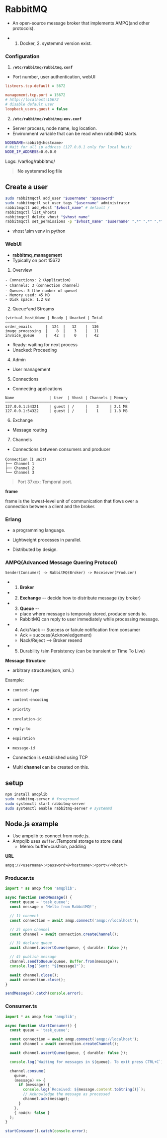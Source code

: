 # RabbitMQ

* An open-source message broker that implements AMPQ(and other protocols).

* 1. Docker, 2. systemmd version exist.

### Configuration
1. **`/etc/rabbitmq/rabbitmq.conf`**
* Port number, user authentication, webUI

```ini
listners.tcp.default = 5672

management.tcp.port = 15672
# http://localhost:15672
# disable default user
loopback_users.guest = false
```

2. **`/etc/rabbitmq/rabbitmq-env.conf`**
* Server process, node name, log location.
* Environment variable that can be read when rabbitMQ starts.

```bash
NODENAME=rabbit@<hostname>
# Wait for all ip address (127.0.0.1 only for local host)
NODE_IP_ADDRESS=0.0.0.0 
```

Logs: /var/log/rabbitmq/

> **No systemmd log file**


## Create a user

```bash
sudo rabbitmqctl add_user "$username" "$password"
sudo rabbitmqctl set_user_tags "$username" administrator 
rabbitmqctl add_vhost "$vhost_name" # default /
rabbitmqctl list_vhosts
rabbitmqctl delete_vhost "$vhost_name"
rabbitmqctl set_permissions -p "$vhost_name" "$username" ".*" ".*" ".*"
```

* vhost \sim venv in python

### WebUI
* **rabbitmq_management**
* Typically on port 15672

1. Overview
```
- Connections: 2（Application）
- Channels: 3（connection channel）
- Queues: 5（the number of queue）
- Memory used: 45 MB
- Disk space: 1.2 GB
```
2. Queue^and Streams
```
(virtual_host)Name | Ready | Unacked | Total
─────────────────────────────────────────
order_emails      |  124  |   12    |  136
image_processing  |    8  |    3    |   11
invoice_queue     |   42  |    0    |   42
```
* Ready: waiting for next process
* Unacked: Proceeding

4. Admin
* User management

5. Connections
* Connecting applications
```
Name                | User  | Vhost | Channels | Memory
────────────────────────────────────────────────────────
127.0.0.1:54321     | guest | /     |    3     | 2.1 MB
127.0.0.1:54322     | guest | /     |    1     | 1.8 MB
```

6. Exchange
* Message routing

7. Channels
* Connections between consumers and producer
```
Connection（1 unit）
├── Channel 1
├── Channel 2
└── Channel 3
```
> Port 37xxx: Temporal port.

**frame**

frame is the lowest-level unit of communication that flows over a connection between a client and the broker.

### Erlang

* a programming language.

* Lightweight processes in parallel.
* Distributed by design.

### AMPQ(Advanced Message Quering Protocol)

`Sender(Consumer) -> RabbitMQ(Broker) -> Receiever(Producer)`

* 1. **Broker**
* 2. **Exchange** -- decide how to distribute message (by broker)
* 3. **Queue** -- 
    * place where message is temporaly stored,  producer sends to. 
    * RabbitMQ can reply to user immediately while processing message.
* 4. Ack/Nack -- Success or fairule notification from consumer
  * Ack = success(Acknowledgement)
  * Nack/Reject --> Broker resend
* 5. Durability \sim Persistency (can be transient or Time To Live)

**Message Structure**

* arbitrary structure(json, xml..)

Example: 
* `content-type`
* `content-encoding`
* `priority`
* `corelation-id`
* `reply-to`
* `expiration`
* `message-id`

* Connection is established using TCP
* Multi **channel** can be created on this.

## setup
```bash
npm install amqplib
sudo rabbitmq-server # foreground
sudo systemctl start rabbitmq-server
sudo systemctl enable rabbitmq-server # systemmd
```

## Node.js example

* Use ampqlib to connect from node.js.
* Ampqlib uses `Buffer`.(Temporal storage to store data)
  * Memo: buffer=cushion,  padding

**URL**
```txt
ampq://<username>:<password>@<hostname>:<port>/<vhost?>
```

### Producer.ts
```ts
import * as amqp from 'amqplib';

async function sendMessage() {
  const queue = 'task_queue';
  const message = 'Hello from RabbitMQ!';

  // 1) connect
  const connection = await amqp.connect('amqp://localhost');

  // 2) open channel
  const channel = await connection.createChannel();

  // 3) declare queue
  await channel.assertQueue(queue, { durable: false });

  // 4) publish message
  channel.sendToQueue(queue, Buffer.from(message));
  console.log(`Sent: "${message}"`);

  await channel.close();
  await connection.close();
}

sendMessage().catch(console.error);
```

### Consumer.ts
```ts
import * as amqp from 'amqplib';

async function startConsumer() {
  const queue = 'task_queue';

  const connection = await amqp.connect('amqp://localhost');
  const channel = await connection.createChannel();

  await channel.assertQueue(queue, { durable: false });

  console.log(`Waiting for messages in ${queue}. To exit press CTRL+C`);

  channel.consume(
    queue,
    (message) => {
      if (message) {
        console.log(`Received: ${message.content.toString()}`);
        // Acknowledge the message as processed
        channel.ack(message);
      }
    },
    { noAck: false }
  );
}

startConsumer().catch(console.error);


```

